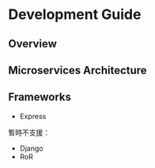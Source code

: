 # Development Guide

## Overview

## Microservices Architecture

## Frameworks

- Express

暫時不支援：

- Django
- RoR
